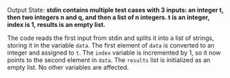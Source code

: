 Output State: **stdin contains multiple test cases with 3 inputs: an integer t, then two integers n and q, and then a list of n integers. t is an integer, index is 1, results is an empty list.**

The code reads the first input from stdin and splits it into a list of strings, storing it in the variable `data`. The first element of `data` is converted to an integer and assigned to `t`. The `index` variable is incremented by 1, so it now points to the second element in `data`. The `results` list is initialized as an empty list. No other variables are affected.